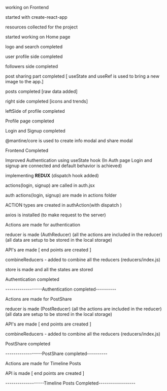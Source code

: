 working on Frontend

started with create-react-app

resources collected for the project

started working on Home page

logo and search completed

user profile side completed

followers side completed

post sharing part completed
[ useState and useRef is used to bring a new image to the app.]

posts completed
[raw data added]

right side completed
[icons and trends]

leftSide of profile completed

Profile page completed

Login and Signup completed

@mantine/core is used to create info modal and share modal

Frontend Completed

Improved Authentication using useState hook
(In Auth page Login and signup are connected and default behavior is achieved)



implementing __REDUX__
(dispatch hook added)

actions(login, signup) are called in auth.jsx

auth actions(login, signup) are made in actions folder

ACTION types are created in authAction(with dispatch )

axios is installed 
(to make request to the server)

Actions are made for authentication

reducer is made (AuthReducer)
(all the actions are included in the reducer)
(all data are setup to be stored in the local storage)

API's are made [ end points are created ]

combineReducers - added to combine all the reducers
(reducers/index.js)

store is made and all the states are stored

Authentication completed

------------------Authentication completed----------

Actions are made for PostShare

reducer is made (PostReducer)
(all the actions are included in the reducer)
(all data are setup to be stored in the local storage)

API's are made [ end points are created ]

combineReducers - added to combine all the reducers
(reducers/index.js)

PostShare completed

------------------PostShare completed----------

Actions are made for Timeline Posts

API is made [ end points are created ]

-------------------Timeline Posts Completed------------------
